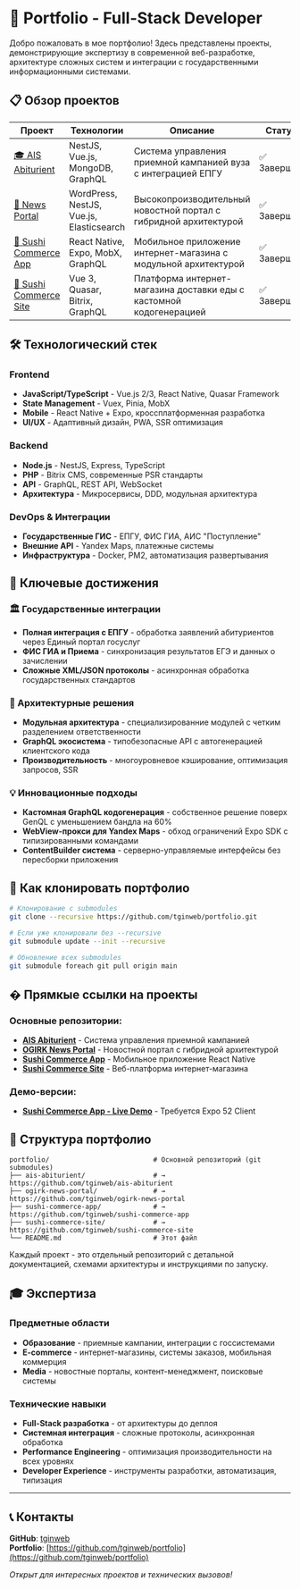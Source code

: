 # 🚀 Portfolio - Full-Stack Developer

Добро пожаловать в мое портфолио! Здесь представлены проекты, демонстрирующие экспертизу в современной веб-разработке, архитектуре сложных систем и интеграции с государственными информационными системами.

## 📋 Обзор проектов

| Проект | Технологии | Описание | Статус |
|--------|------------|----------|--------|
| [🎓 AIS Abiturient](https://github.com/tginweb/ais-abiturient) | NestJS, Vue.js, MongoDB, GraphQL | Система управления приемной кампанией вуза с интеграцией ЕПГУ | ✅ Завершен |
| [📰 News Portal](https://github.com/tginweb/ogirk-news-portal) | WordPress, NestJS, Vue.js, Elasticsearch | Высокопроизводительный новостной портал с гибридной архитектурой | ✅ Завершен |
| [📱 Sushi Commerce App](https://github.com/tginweb/sushi-commerce-app) | React Native, Expo, MobX, GraphQL | Мобильное приложение интернет-магазина с модульной архитектурой | ✅ Завершен |
| [🍕 Sushi Commerce Site](https://github.com/tginweb/sushi-commerce-site) | Vue 3, Quasar, Bitrix, GraphQL | Платформа интернет-магазина доставки еды с кастомной кодогенерацией | ✅ Завершен |

## 🛠️ Технологический стек

### Frontend
- **JavaScript/TypeScript** - Vue.js 2/3, React Native, Quasar Framework
- **State Management** - Vuex, Pinia, MobX
- **Mobile** - React Native + Expo, кроссплатформенная разработка
- **UI/UX** - Адаптивный дизайн, PWA, SSR оптимизация

### Backend
- **Node.js** - NestJS, Express, TypeScript
- **PHP** - Bitrix CMS, современные PSR стандарты
- **API** - GraphQL, REST API, WebSocket
- **Архитектура** - Микросервисы, DDD, модульная архитектура

### DevOps & Интеграции
- **Государственные ГИС** - ЕПГУ, ФИС ГИА, АИС "Поступление"
- **Внешние API** - Yandex Maps, платежные системы
- **Инфраструктура** - Docker, PM2, автоматизация развертывания

## 🎯 Ключевые достижения

### 🏛️ Государственные интеграции
- **Полная интеграция с ЕПГУ** - обработка заявлений абитуриентов через Единый портал госуслуг
- **ФИС ГИА и Приема** - синхронизация результатов ЕГЭ и данных о зачислении
- **Сложные XML/JSON протоколы** - асинхронная обработка государственных стандартов

### 🚀 Архитектурные решения
- **Модульная архитектура** - специализированние модулей с четким разделением ответственности
- **GraphQL экосистема** - типобезопасные API с автогенерацией клиентского кода
- **Производительность** - многоуровневое кэширование, оптимизация запросов, SSR

### 💡 Инновационные подходы
- **Кастомная GraphQL кодогенерация** - собственное решение поверх GenQL с уменьшением бандла на 60%
- **WebView-прокси для Yandex Maps** - обход ограничений Expo SDK с типизированными командами
- **ContentBuilder система** - серверно-управляемые интерфейсы без пересборки приложения

## 🔧 Как клонировать портфолио

```bash
# Клонирование с submodules
git clone --recursive https://github.com/tginweb/portfolio.git

# Если уже клонировали без --recursive
git submodule update --init --recursive

# Обновление всех submodules
git submodule foreach git pull origin main
```

## � Прямкые ссылки на проекты

### Основные репозитории:
- **[AIS Abiturient](https://github.com/tginweb/ais-abiturient)** - Система управления приемной кампанией
- **[OGIRK News Portal](https://github.com/tginweb/ogirk-news-portal)** - Новостной портал с гибридной архитектурой
- **[Sushi Commerce App](https://github.com/tginweb/sushi-commerce-app)** - Мобильное приложение React Native
- **[Sushi Commerce Site](https://github.com/tginweb/sushi-commerce-site)** - Веб-платформа интернет-магазина

### Демо-версии:
- **[Sushi Commerce App - Live Demo](https://expo.dev/preview/update?message=2.6&updateRuntimeVersion=exposdk%3A52.0.0&createdAt=2024-12-05T04%3A46%3A38.684Z&slug=exp&projectId=8241821d-4881-455a-83e6-f6477e314b37&group=62c5da2b-418e-4dbf-b355-caf189089b9a)** - Требуется Expo 52 Client

## 📁 Структура портфолио

```
portfolio/                          # Основной репозиторий (git submodules)
├── ais-abiturient/                 # → https://github.com/tginweb/ais-abiturient
├── ogirk-news-portal/              # → https://github.com/tginweb/ogirk-news-portal
├── sushi-commerce-app/             # → https://github.com/tginweb/sushi-commerce-app
├── sushi-commerce-site/            # → https://github.com/tginweb/sushi-commerce-site
└── README.md                       # Этот файл
```

Каждый проект - это отдельный репозиторий с детальной документацией, схемами архитектуры и инструкциями по запуску.

## 🎓 Экспертиза

### Предметные области
- **Образование** - приемные кампании, интеграции с госсистемами
- **E-commerce** - интернет-магазины, системы заказов, мобильная коммерция
- **Media** - новостные порталы, контент-менеджмент, поисковые системы

### Технические навыки
- **Full-Stack разработка** - от архитектуры до деплоя
- **Системная интеграция** - сложные протоколы, асинхронная обработка
- **Performance Engineering** - оптимизация производительности на всех уровнях
- **Developer Experience** - инструменты разработки, автоматизация, типизация

---

## 📞 Контакты

**GitHub**: [tginweb](https://github.com/tginweb)  
**Portfolio**: [https://github.com/tginweb/portfolio](https://github.com/tginweb/portfolio)

*Открыт для интересных проектов и технических вызовов!*
